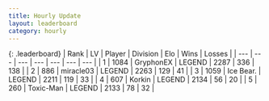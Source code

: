 ```yaml
---
title: Hourly Update
layout: leaderboard
category: hourly
---
```


{: .leaderboard}
| Rank | LV | Player | Division | Elo | Wins | Losses |
| --- | --- | --- | --- | --- | --- | --- |
| <span data-change="0">1</span> | 1084 | <span title="ID: 315148">GryphonEX</span> | LEGEND | <span data-change="7">2287</span> | <span data-change="1">336</span> | <span data-change="0">138</span> |
| <span data-change="0">2</span> | 886 | <span title="ID: 416373">miracle03</span> | LEGEND | <span data-change="-8">2263</span> | <span data-change="1">129</span> | <span data-change="1">41</span> |
| <span data-change="0">3</span> | 1059 | <span title="ID: 417840">Ice Bear.</span> | LEGEND | <span data-change="16">2211</span> | <span data-change="4">119</span> | <span data-change="1">33</span> |
| <span data-change="0">4</span> | 607 | <span title="ID: 31847">Korkin</span> | LEGEND | <span data-change="0">2134</span> | <span data-change="0">56</span> | <span data-change="0">20</span> |
| <span data-change="0">5</span> | 260 | <span title="ID: 521263">Toxic-Man</span> | LEGEND | <span data-change="0">2133</span> | <span data-change="0">78</span> | <span data-change="0">32</span> |